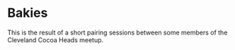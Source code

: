 # Bakies
This is the result of a short pairing sessions between some members of the Cleveland Cocoa Heads meetup.

